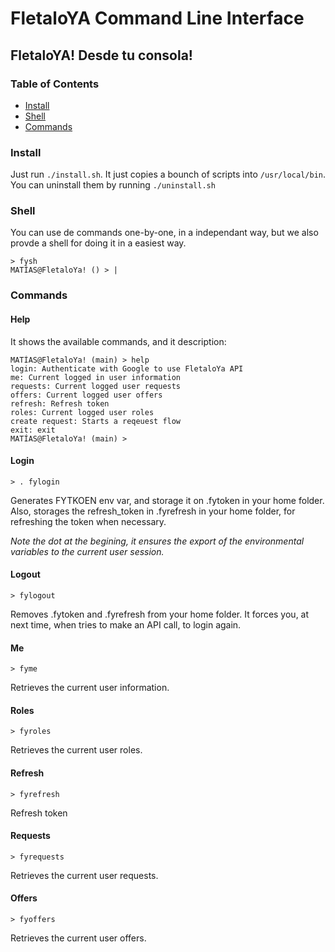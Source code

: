 # FletaloYA Command Line Interface

## FletaloYA! Desde tu consola!

### Table of Contents
- [Install](#install)
- [Shell](#shell)
- [Commands](#commands)


### Install

Just run `./install.sh`. It just copies a bounch of scripts into `/usr/local/bin`.
You can uninstall them by running `./uninstall.sh`

### Shell

You can use de commands one-by-one, in a independant way, but we also provde a shell for doing it in a easiest way.

```
> fysh
MATÍAS@FletaloYa! () > |
```

### Commands

#### Help

It shows the available commands, and it description:

```
MATÍAS@FletaloYa! (main) > help
login: Authenticate with Google to use FletaloYa API
me: Current logged in user information
requests: Current logged user requests
offers: Current logged user offers
refresh: Refresh token
roles: Current logged user roles
create request: Starts a reqeuest flow
exit: exit
MATÍAS@FletaloYa! (main) >
```

#### Login

```
> . fylogin
```

Generates FYTKOEN env var, and storage it on .fytoken in your home folder.
Also, storages the refresh_token in .fyrefresh in your home folder, for refreshing the token when necessary.

*Note the dot at the begining, it ensures the export of the environmental variables to the current user session.*

#### Logout

```
> fylogout
```

Removes .fytoken and .fyrefresh from your home folder. It forces you, at next time, when tries to make an API call, to login again.

#### Me

```
> fyme
```

Retrieves the current user information.

#### Roles

```
> fyroles
```

Retrieves the current user roles.

#### Refresh

```
> fyrefresh
```

Refresh token


#### Requests

```
> fyrequests
```

Retrieves the current user requests.


#### Offers

```
> fyoffers
```

Retrieves the current user offers.

